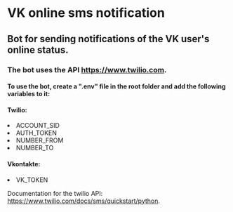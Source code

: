 # VK online sms notification
## Bot for sending notifications of the VK user's online status.
### The bot uses the API https://www.twilio.com.

#### To use the bot, create a ".env" file in the root folder and add the following variables to it:
#### Twilio:
<li>ACCOUNT_SID</li>
<li>AUTH_TOKEN</li>
<li>NUMBER_FROM</li>
<li>NUMBER_TO</li>

#### Vkontakte:
<li>VK_TOKEN</li>

Documentation for the twilio API: https://www.twilio.com/docs/sms/quickstart/python.